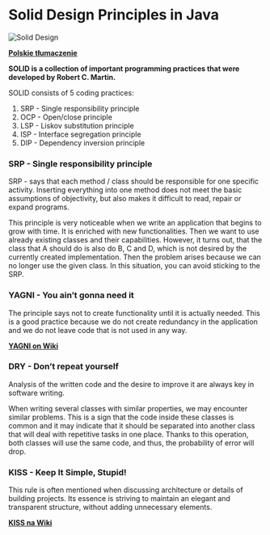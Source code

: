 # Solid Design Principles in Java
![Solid Design ](https://img.shields.io/badge/Solid_Design-Principles--in--Java-green.svg?longCache=true&style=for-the-badge)

**[Polskie tłumaczenie](https://github.com/jszlenk/Solid-Design-Principles-in-Java/blob/master/docs/READMEPL.md)**


**SOLID is a collection of important programming practices that were developed by Robert C. Martin.**

SOLID consists of 5 coding practices:

1. SRP - Single responsibility principle
2. OCP - Open/close principle
3. LSP - Liskov substitution principle
4. ISP - Interface segregation principle
5. DIP - Dependency inversion principle

### SRP - Single responsibility principle

SRP - says that each method / class should be responsible for one specific activity. Inserting everything into one method does not meet the basic assumptions of objectivity, but also makes it difficult to read, repair or expand programs.

This principle is very noticeable when we write an application that begins to grow with time. It is enriched with new functionalities. Then we want to use already existing classes and their capabilities. However, it turns out, that the class that A should do is also do B, C and D, which is not desired by the currently created implementation. Then the problem arises because we can no longer use the given class. In this situation, you can avoid sticking to the SRP.

### YAGNI - You ain’t gonna need it

The principle says not to create functionality until it is actually needed. This is a good practice because we do not create redundancy in the application and we do not leave code that is not used in any way.

**[YAGNI on Wiki](https://en.wikipedia.org/wiki/You_aren%27t_gonna_need_it)**

### DRY - Don’t repeat yourself

Analysis of the written code and the desire to improve it are always key in software writing.

When writing several classes with similar properties, we may encounter similar problems. This is a sign that the code inside these classes is common and it may indicate that it should be separated into another class that will deal with repetitive tasks in one place. Thanks to this operation, both classes will use the same code, and thus, the probability of error will drop.

### KISS - Keep It Simple, Stupid!

This rule is often mentioned when discussing architecture or details of building projects. Its essence is striving to maintain an elegant and transparent structure, without adding unnecessary elements.

**[KISS na Wiki](https://en.wikipedia.org/wiki/KISS_principle)**